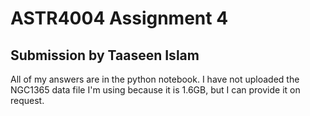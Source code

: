 # ASTR4004 Assignment 4
## Submission by Taaseen Islam

All of my answers are in the python notebook. I have not uploaded the NGC1365 data file I'm using because it is 1.6GB, but I can provide it on request.
